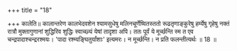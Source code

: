 +++
title = "18"

+++
कालेति॥ कालान्तरेण कालभेदवशेन श्यामसुधेषु मलिनचूर्णेष्वितस्ततो रूढतृणाङ्कुरेषु हर्म्येषु गृहेषु नक्तं रात्रौ मुक्तागुणानां शुद्धिरिव शुद्धिः स्वाच्छ्यं येषां तादृशा अपि। ततः पूर्वं ये मूर्च्छन्ति स्म त एव चन्द्रपादाश्चन्द्ररश्मयः। 'पादा रश्म्यङ्घितुर्यांशाः' इत्यमरः। न मूर्च्छन्ति। न प्रति फलन्तीत्यर्थः ॥ 18 ॥